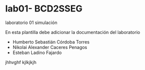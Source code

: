 # lab01- BCD2SSEG
laboratorio 01 simulación

En esta plantilla debe adicionar la documentación del laboratorio

* Humberto Sebastián Córdoba Torres
* Nikolai Alexander Caceres Penagos
* Esteban Ladino Fajardo

jhhvghf
kjlkjkjh

